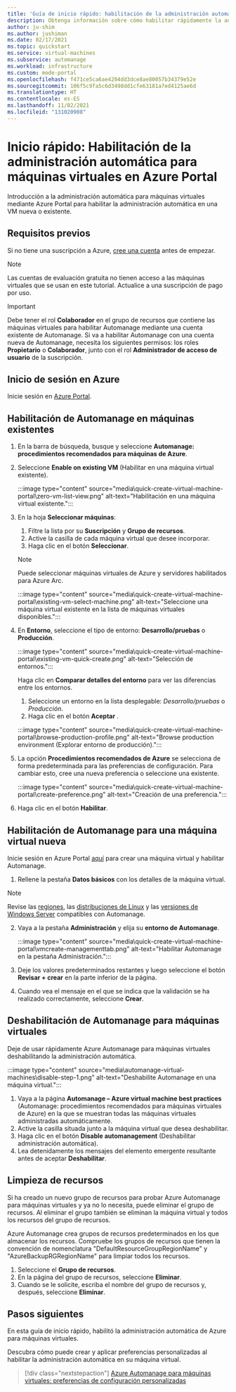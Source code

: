 ```yaml
---
title: 'Guía de inicio rápido: habilitación de la administración automática de Azure para máquinas virtuales en Azure Portal'
description: Obtenga información sobre cómo habilitar rápidamente la administración automática para máquinas virtuales en una VM nueva o existente en Azure Portal.
author: ju-shim
ms.author: jushiman
ms.date: 02/17/2021
ms.topic: quickstart
ms.service: virtual-machines
ms.subservice: automanage
ms.workload: infrastructure
ms.custom: mode-portal
ms.openlocfilehash: f471ce5ca6ae4204dd3dce8ae80057b34379e52e
ms.sourcegitcommit: 106f5c9fa5c6d3498dd1cfe63181a7ed4125ae6d
ms.translationtype: HT
ms.contentlocale: es-ES
ms.lasthandoff: 11/02/2021
ms.locfileid: "131020908"
---
```

# <a name="quickstart-enable-azure-automanage-for-virtual-machines-in-the-azure-portal"></a>Inicio rápido: Habilitación de la administración automática para máquinas virtuales en Azure Portal

Introducción a la administración automática para máquinas virtuales mediante Azure Portal para habilitar la administración automática en una VM nueva o existente.


## <a name="prerequisites"></a>Requisitos previos

Si no tiene una suscripción a Azure, [cree una cuenta](https://azure.microsoft.com/pricing/purchase-options/pay-as-you-go/) antes de empezar.

> [!NOTE]
> Las cuentas de evaluación gratuita no tienen acceso a las máquinas virtuales que se usan en este tutorial. Actualice a una suscripción de pago por uso.

> [!IMPORTANT]
> Debe tener el rol **Colaborador** en el grupo de recursos que contiene las máquinas virtuales para habilitar Automanage mediante una cuenta existente de Automanage. Si va a habilitar Automanage con una cuenta nueva de Automanage, necesita los siguientes permisos: los roles **Propietario** o **Colaborador**, junto con el rol **Administrador de acceso de usuario** de la suscripción.


## <a name="sign-in-to-azure"></a>Inicio de sesión en Azure

Inicie sesión en [Azure Portal](https://aka.ms/AutomanagePortal-Ignite21).

## <a name="enable-automanage-on-existing-machines"></a>Habilitación de Automanage en máquinas existentes

1. En la barra de búsqueda, busque y seleccione **Automanage: procedimientos recomendados para máquinas de Azure**.

2. Seleccione **Enable on existing VM** (Habilitar en una máquina virtual existente).

    :::image type="content" source="media\quick-create-virtual-machine-portal\zero-vm-list-view.png" alt-text="Habilitación en una máquina virtual existente.":::

3. En la hoja **Seleccionar máquinas**:
    1. Filtre la lista por su **Suscripción** y **Grupo de recursos**.
    1. Active la casilla de cada máquina virtual que desee incorporar.
    1. Haga clic en el botón **Seleccionar**.
    > [!NOTE]
    > Puede seleccionar máquinas virtuales de Azure y servidores habilitados para Azure Arc.

    :::image type="content" source="media\quick-create-virtual-machine-portal\existing-vm-select-machine.png" alt-text="Seleccione una máquina virtual existente en la lista de máquinas virtuales disponibles.":::

4. En **Entorno**, seleccione el tipo de entorno: **Desarrollo/pruebas** o **Producción**.

    :::image type="content" source="media\quick-create-virtual-machine-portal\existing-vm-quick-create.png" alt-text="Selección de entornos.":::

   Haga clic en **Comparar detalles del entorno** para ver las diferencias entre los entornos.
    1. Seleccione un entorno en la lista desplegable: *Desarrollo/pruebas* o *Producción*.
    1. Haga clic en el botón **Aceptar** .

    :::image type="content" source="media\quick-create-virtual-machine-portal\browse-production-profile.png" alt-text="Browse production environment (Explorar entorno de producción).":::

5. La opción **Procedimientos recomendados de Azure** se selecciona de forma predeterminada para las preferencias de configuración. Para cambiar esto, cree una nueva preferencia o seleccione una existente.

    :::image type="content" source="media\quick-create-virtual-machine-portal\create-preference.png" alt-text="Creación de una preferencia.":::

6. Haga clic en el botón **Habilitar**.


## <a name="enable-automanage-for-a-new-vm"></a>Habilitación de Automanage para una máquina virtual nueva

Inicie sesión en Azure Portal [aquí](https://aka.ms/AzureAutomanagePreview) para crear una máquina virtual y habilitar Automanage.

1. Rellene la pestaña **Datos básicos** con los detalles de la máquina virtual.

> [!NOTE]
> Revise las [regiones](automanage-virtual-machines.md#supported-regions), las [distribuciones de Linux](automanage-linux.md#supported-linux-distributions-and-versions) y las [versiones de Windows Server](automanage-windows-server.md#supported-windows-server-versions) compatibles con Automanage.

2. Vaya a la pestaña **Administración** y elija su **entorno de Automanage**.

    :::image type="content" source="media\quick-create-virtual-machine-portal\vmcreate-managementtab.png" alt-text="Habilitar Automanage en la pestaña Administración.":::

3. Deje los valores predeterminados restantes y luego seleccione el botón **Revisar + crear** en la parte inferior de la página.

4. Cuando vea el mensaje en el que se indica que la validación se ha realizado correctamente, seleccione **Crear**.

## <a name="disable-automanage-for-vms"></a>Deshabilitación de Automanage para máquinas virtuales

Deje de usar rápidamente Azure Automanage para máquinas virtuales deshabilitando la administración automática.

:::image type="content" source="media\automanage-virtual-machines\disable-step-1.png" alt-text="Deshabilite Automanage en una máquina virtual.":::

1. Vaya a la página **Automanage – Azure virtual machine best practices** (Automanage: procedimientos recomendados para máquinas virtuales de Azure) en la que se muestran todas las máquinas virtuales administradas automáticamente.
1. Active la casilla situada junto a la máquina virtual que desea deshabilitar.
1. Haga clic en el botón **Disable automanagement** (Deshabilitar administración automática).
1. Lea detenidamente los mensajes del elemento emergente resultante antes de aceptar **Deshabilitar**.


## <a name="clean-up-resources"></a>Limpieza de recursos

Si ha creado un nuevo grupo de recursos para probar Azure Automanage para máquinas virtuales y ya no lo necesita, puede eliminar el grupo de recursos. Al eliminar el grupo también se eliminan la máquina virtual y todos los recursos del grupo de recursos.

Azure Automanage crea grupos de recursos predeterminados en los que almacenar los recursos. Compruebe los grupos de recursos que tienen la convención de nomenclatura "DefaultResourceGroupRegionName" y "AzureBackupRGRegionName" para limpiar todos los recursos.

1. Seleccione el **Grupo de recursos**.
1. En la página del grupo de recursos, seleccione **Eliminar**.
1. Cuando se le solicite, escriba el nombre del grupo de recursos y, después, seleccione **Eliminar**.


## <a name="next-steps"></a>Pasos siguientes

En esta guía de inicio rápido, habilitó la administración automática de Azure para máquinas virtuales.

Descubra cómo puede crear y aplicar preferencias personalizadas al habilitar la administración automática en su máquina virtual.

> [!div class="nextstepaction"]
> [Azure Automanage para máquinas virtuales: preferencias de configuración personalizadas](virtual-machines-custom-preferences.md)
